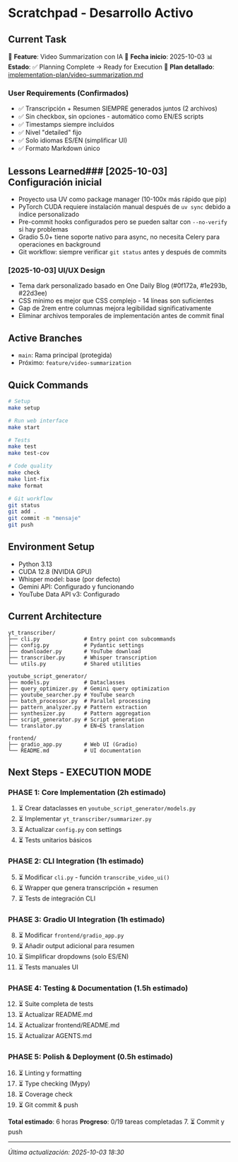 # Scratchpad - Desarrollo Activo

## Current Task

🎯 **Feature**: Video Summarization con IA
📅 **Fecha inicio**: 2025-10-03
📊 **Estado**: ✅ Planning Complete → Ready for Execution
🔗 **Plan detallado**: [implementation-plan/video-summarization.md](implementation-plan/video-summarization.md)

### User Requirements (Confirmados)

- ✅ Transcripción + Resumen SIEMPRE generados juntos (2 archivos)
- ✅ Sin checkbox, sin opciones - automático como EN/ES scripts
- ✅ Timestamps siempre incluidos
- ✅ Nivel "detailed" fijo
- ✅ Solo idiomas ES/EN (simplificar UI)
- ✅ Formato Markdown único

## Lessons Learned### [2025-10-03] Configuración inicial

- Proyecto usa UV como package manager (10-100x más rápido que pip)
- PyTorch CUDA requiere instalación manual después de `uv sync` debido a índice personalizado
- Pre-commit hooks configurados pero se pueden saltar con `--no-verify` si hay problemas
- Gradio 5.0+ tiene soporte nativo para async, no necesita Celery para operaciones en background
- Git workflow: siempre verificar `git status` antes y después de commits

### [2025-10-03] UI/UX Design

- Tema dark personalizado basado en One Daily Blog (#0f172a, #1e293b, #22d3ee)
- CSS mínimo es mejor que CSS complejo - 14 líneas son suficientes
- Gap de 2rem entre columnas mejora legibilidad significativamente
- Eliminar archivos temporales de implementación antes de commit final

## Active Branches

- `main`: Rama principal (protegida)
- Próximo: `feature/video-summarization`

## Quick Commands

```bash
# Setup
make setup

# Run web interface
make start

# Tests
make test
make test-cov

# Code quality
make check
make lint-fix
make format

# Git workflow
git status
git add .
git commit -m "mensaje"
git push
```

## Environment Setup

- Python 3.13
- CUDA 12.8 (NVIDIA GPU)
- Whisper model: base (por defecto)
- Gemini API: Configurado y funcionando
- YouTube Data API v3: Configurado

## Current Architecture

```
yt_transcriber/
├── cli.py              # Entry point con subcommands
├── config.py           # Pydantic settings
├── downloader.py       # YouTube download
├── transcriber.py      # Whisper transcription
└── utils.py            # Shared utilities

youtube_script_generator/
├── models.py           # Dataclasses
├── query_optimizer.py  # Gemini query optimization
├── youtube_searcher.py # YouTube search
├── batch_processor.py  # Parallel processing
├── pattern_analyzer.py # Pattern extraction
├── synthesizer.py      # Pattern aggregation
├── script_generator.py # Script generation
└── translator.py       # EN→ES translation

frontend/
├── gradio_app.py       # Web UI (Gradio)
└── README.md           # UI documentation
```

## Next Steps - EXECUTION MODE

### PHASE 1: Core Implementation (2h estimado)

1. ⏳ Crear dataclasses en `youtube_script_generator/models.py`
2. ⏳ Implementar `yt_transcriber/summarizer.py`
3. ⏳ Actualizar `config.py` con settings
4. ⏳ Tests unitarios básicos

### PHASE 2: CLI Integration (1h estimado)

5. ⏳ Modificar `cli.py` - función `transcribe_video_ui()`
6. ⏳ Wrapper que genera transcripción + resumen
7. ⏳ Tests de integración CLI

### PHASE 3: Gradio UI Integration (1h estimado)

8. ⏳ Modificar `frontend/gradio_app.py`
9. ⏳ Añadir output adicional para resumen
10. ⏳ Simplificar dropdowns (solo ES/EN)
11. ⏳ Tests manuales UI

### PHASE 4: Testing & Documentation (1.5h estimado)

12. ⏳ Suite completa de tests
13. ⏳ Actualizar README.md
14. ⏳ Actualizar frontend/README.md
15. ⏳ Actualizar AGENTS.md

### PHASE 5: Polish & Deployment (0.5h estimado)

16. ⏳ Linting y formatting
17. ⏳ Type checking (Mypy)
18. ⏳ Coverage check
19. ⏳ Git commit & push

**Total estimado**: 6 horas
**Progreso**: 0/19 tareas completadas 7. ⏳ Commit y push

---

_Última actualización: 2025-10-03 18:30_
